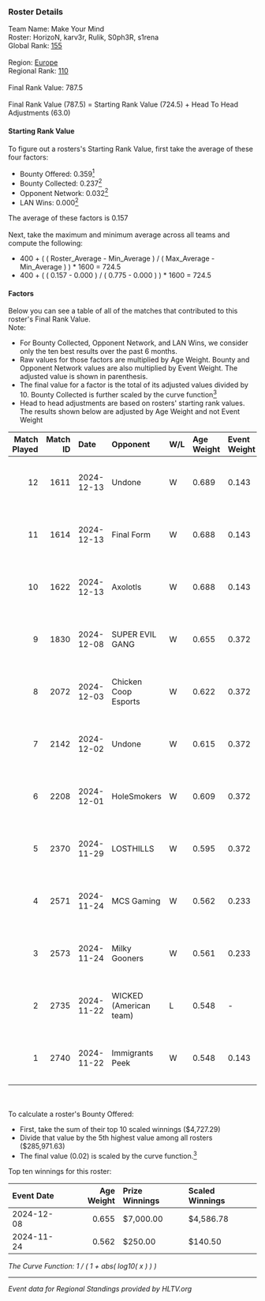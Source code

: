 ### Roster Details<br />
Team Name: Make Your Mind<br />
Roster: HorizoN, karv3r, Rulik, S0ph3R, s1rena<br />
Global Rank: [155](../../standings_global_2025_02_28.md)<br />
<br />
Region: [Europe]( ../../standings_europe_2025_02_28.md)<br />
Regional Rank: [110]( ../../standings_europe_2025_02_28.md)<br />
<br />
Final Rank Value:  787.5<br />
<br />
Final Rank Value (787.5) = Starting Rank Value (724.5) + Head To Head Adjustments (63.0)<br />

#### Starting Rank Value<br />
To figure out a rosters's Starting Rank Value, first take the average of these four factors:<br />
- Bounty Offered: 0.359[<sup>1</sup>](#table2)
- Bounty Collected: 0.237[<sup>2</sup>](#table1)
- Opponent Network: 0.032[<sup>2</sup>](#table1)
- LAN Wins: 0.000[<sup>2</sup>](#table1)

The average of these factors is 0.157<br />
<br />
Next, take the maximum and minimum average across all teams and compute the following:<br />
- 400 + ( ( Roster_Average - Min_Average ) / ( Max_Average - Min_Average ) ) * 1600 = 724.5
- 400 + ( ( 0.157 - 0.000 ) / ( 0.775 - 0.000 ) ) * 1600 = 724.5


#### Factors<br />
Below you can see a table of all of the matches that contributed to this roster's Final Rank Value.<br />
Note:<br />

- For Bounty Collected, Opponent Network, and LAN Wins, we consider only the ten best results over the past 6 months.
- Raw values for those factors are multiplied by Age Weight. Bounty and Opponent Network values are also multiplied by Event Weight. The adjusted value is shown in parenthesis.
- The final value for a factor is the total of its adjusted values divided by 10. Bounty Collected is further scaled by the curve function[<sup>3</sup>](#curveFunction)
- Head to head adjustments are based on rosters' starting rank values. The results shown below are adjusted by Age Weight and not Event Weight
<span id="table1"></span><br />


| Match Played | Match ID | Date       | Opponent               | W/L | Age Weight | Event Weight | Bounty Collected | Opponent Network | LAN Wins  | H2H Adj. | Roster                                  |
| -: | -: | :- | :- | :- | :- | :- | :- | :- | :- | -: | :- |
|           12 |     1611 | 2024-12-13 | Undone                 | W   | 0.689      | 0.143        | 0.003 (0.000)    | 0.334 (0.033)    | 0 (0.000) |    12.03 | HorizoN, karv3r, Rulik, S0ph3R, s1rena  |
|           11 |     1614 | 2024-12-13 | Final Form             | W   | 0.688      | 0.143        | 0.001 (0.000)    | 0.083 (0.008)    | 0 (0.000) |     6.71 | HorizoN, karv3r, Rulik, S0ph3R, s1rena  |
|           10 |     1622 | 2024-12-13 | Axolotls               | W   | 0.688      | 0.143        | 0.000 (0.000)    | 0.000 (0.000)    | 0 (0.000) |     2.45 | HorizoN, karv3r, Rulik, S0ph3R, s1rena  |
|            9 |     1830 | 2024-12-08 | SUPER EVIL GANG        | W   | 0.655      | 0.372        | 0.011 (0.003)    | 0.432 (0.105)    | 0 (0.000) |    11.08 | HorizoN, karv3r, Rulik, S0ph3R, s1rena  |
|            8 |     2072 | 2024-12-03 | Chicken Coop Esports   | W   | 0.622      | 0.372        | 0.008 (0.002)    | 0.203 (0.047)    | 0 (0.000) |     8.80 | HorizoN, karv3r, Rulik, S0ph3R, s1rena  |
|            7 |     2142 | 2024-12-02 | Undone                 | W   | 0.615      | 0.372        | 0.003 (0.001)    | 0.334 (0.076)    | 0 (0.000) |    11.73 | HorizoN, karv3r, Rulik, S0ph3R, s1rena  |
|            6 |     2208 | 2024-12-01 | HoleSmokers            | W   | 0.609      | 0.372        | 0.000 (0.000)    | 0.030 (0.007)    | 0 (0.000) |     2.72 | HorizoN, karv3r, Rulik, S0ph3R, s1rena  |
|            5 |     2370 | 2024-11-29 | LOSTHILLS              | W   | 0.595      | 0.372        | -                | 0.029 (0.006)    | 0 (0.000) |     2.65 | HorizoN, karv3r, Rulik, S0ph3R, s1rena  |
|            4 |     2571 | 2024-11-24 | MCS Gaming             | W   | 0.562      | 0.233        | 0.003 (0.000)    | 0.169 (0.022)    | 0 (0.000) |     6.97 | HorizoN, karv3r, Rulik, s1rena, stanf1x |
|            3 |     2573 | 2024-11-24 | Milky Gooners          | W   | 0.561      | 0.233        | 0.000 (0.000)    | -                | 0 (0.000) |     4.04 | HorizoN, karv3r, Rulik, s1rena, stanf1x |
|            2 |     2735 | 2024-11-22 | WICKED (American team) | L   | 0.548      | -            | -                | -                | -         |   -13.09 | HorizoN, karv3r, Rulik, S0ph3R, s1rena  |
|            1 |     2740 | 2024-11-22 | Immigrants Peek        | W   | 0.548      | 0.143        | 0.002 (0.000)    | 0.241 (0.019)    | -         |     6.92 | HorizoN, karv3r, Rulik, S0ph3R, s1rena  |

<br />
<span id="table2"></span><br />
To calculate a roster's Bounty Offered:<br />

- First, take the sum of their top 10 scaled winnings ($4,727.29)
- Divide that value by the 5th highest value among all rosters ($285,971.63)
- The final value (0.02) is scaled by the curve function.[<sup>3</sup>](#curveFunction)

Top ten winnings for this roster:<br />

| Event Date | Age Weight | Prize Winnings | Scaled Winnings |
| :- | -: | :- | :- |
| 2024-12-08 |      0.655 | $7,000.00      | $4,586.78       |
| 2024-11-24 |      0.562 | $250.00        | $140.50         |


<span id="curveFunction"></span>_The Curve Function: 1 / ( 1 + abs( log10( x ) ) )_<br />

---
_Event data for Regional Standings provided by HLTV.org_<br />
